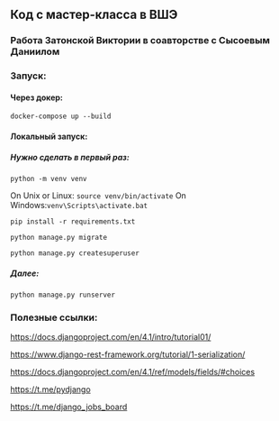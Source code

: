 ## Код с мастер-класса в ВШЭ
### Работа Затонской Виктории в соавторстве с Сысоевым Даниилом

### Запуск:
#### Через докер:
`docker-compose up --build`
#### Локальный запуск:
##### Нужно сделать в первый раз:
`python -m venv venv`

On Unix or Linux: `source venv/bin/activate` On Windows:`venv\Scripts\activate.bat`

`pip install -r requirements.txt`

`python manage.py migrate`

`python manage.py createsuperuser`

##### Далее:
`python manage.py runserver`

### Полезные ссылки:
https://docs.djangoproject.com/en/4.1/intro/tutorial01/

https://www.django-rest-framework.org/tutorial/1-serialization/

https://docs.djangoproject.com/en/4.1/ref/models/fields/#choices

https://t.me/pydjango

https://t.me/django_jobs_board

